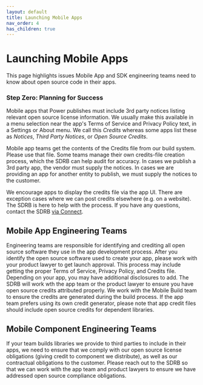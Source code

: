 ```yaml
---
layout: default
title: Launching Mobile Apps
nav_order: 4
has_children: true
---
```


# Launching Mobile Apps

This page highlights issues Mobile App and SDK engineering teams need to know about open source code in their apps.

### Step Zero: Planning for Success

Mobile apps that Power publishes must include 3rd party notices listing relevant open source license information. We usually make this available in a menu selection near the app's Terms of Service and Privacy Policy text, in a Settings or About menu. We call this _Credits_ whereas some apps list these as _Notices_, _Third Party Notices_, or _Open Source Credits_.

Mobile app teams get the contents of the Credits file from our build system. Please use that file. Some teams manage their own credits-file creation process, which the SDRB can help audit for accuracy. In cases we publish a 3rd party app, the vendor must supply the notices. In cases we are providing an app for another entity to publish, we must supply the notices to the customer.

We encourage apps to display the credits file via the app UI. There are exception cases where we can post credits elsewhere (e.g. on a website). The SDRB is here to help with the process. If you have any questions, contact the SDRB [via Connect](https://nitro.powerhrg.com/connect#rooms/4082).

## Mobile App Engineering Teams

Engineering teams are responsible for identifying and crediting all open source software they use in the app development process. After you identify the open source software used to create your app, please work with your product lawyer to get launch approval. This process may include getting the proper Terms of Service, Privacy Policy, and Credits file. Depending on your app, you may have additional disclosures to add. The SDRB will work wth the app team or the product lawyer to ensure you have open source credits attributed properly. We work with the Mobile Build team to ensure the credits are generated during the build process. If the app team prefers using its own credit generator, please note that app credit files should include open source credits for dependent libraries.

## Mobile Component Engineering Teams

If your team builds libraries we provide to third parties to include in their apps, we need to ensure that we comply with our open source license obligations (giving credit to component we distribute), as well as our contractual obligations to the customer. Please reach out to the SDRB so that we can work with the app team and product lawyers to ensure we have addressed open source compliance obligations.
